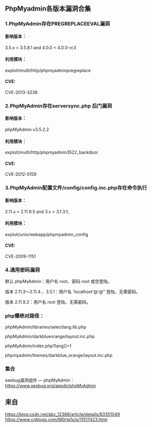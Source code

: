 ## PhpMyadmin各版本漏洞合集

### 1.PhpMyAdmin存在PREGREPLACEEVAL漏洞
#### 影响版本：
3.5.x < 3.5.8.1 and 4.0.0 < 4.0.0-rc3
#### 利用模块：
exploit/multi/http/phpmyadminpregreplace
#### CVE:
CVE-2013-3238

### 2.PhpMyAdmin存在serversync.php 后门漏洞
#### 影响版本：
phpMyAdmin v3.5.2.2
#### 利用模块：
exploit/multi/http/phpmyadmin3522_backdoor
#### CVE:
CVE-2012-5159

### 3.PhpMyAdmin配置文件/config/config.inc.php存在命令执行
#### 影响版本：
2.11.x < 2.11.9.5 and 3.x < 3.1.3.1;
#### 利用模块：
exploit/unix/webapp/phpmyadmin_config
#### CVE:
CVE-2009-1151

### 4.通用密码漏洞
默认 phpMyAdmin：用户名 root、密码 root 或空登陆。


版本 2.11.3～2.11.4 、3.5.1：用户名 'localhost'@'@" 登陆，无需密码。


版本 2.11.9.2：用户名 root 登陆，无需密码。

### php爆绝对路径：
phpMyAdmin/libraries/selectlang.lib.php

phpMyAdmin/darkblueorange/layout.inc.php

phpMyAdmin/index.php?lang[]=1

phpmyadmin/themes/darkblue_orange/layout.inc.php


### 集合
seebug漏洞组件 — phpMyAdmin：
https://www.seebug.org/appdir/phpMyAdmin

## 来自
https://blog.csdn.net/abc_12366/article/details/83351049
https://www.cnblogs.com/M0rta1s/p/11517423.html